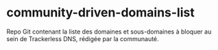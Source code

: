 # community-driven-domains-list

Repo Git contenant la liste des domaines et sous-domaines à bloquer au sein de Trackerless DNS, rédigée par la communauté.